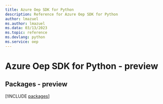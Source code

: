 ```yaml
---
title: Azure Oep SDK for Python
description: Reference for Azure Oep SDK for Python
author: lmazuel
ms.author: lmazuel
ms.data: 03/13/2023
ms.topic: reference
ms.devlang: python
ms.service: oep
---
```

# Azure Oep SDK for Python - preview
## Packages - preview
[!INCLUDE [packages](oep-index.md)]